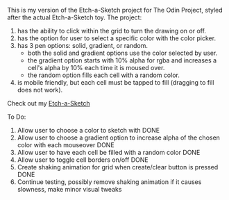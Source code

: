 This is my version of the Etch-a-Sketch project for The Odin Project, styled after the actual
Etch-a-Sketch toy. The project:

1.  has the ability to click within the grid to turn the drawing on or off.
2.  has the option for user to select a specific color with the color picker.
3.  has 3 pen options: solid, gradient, or random.
    - both the solid and gradient options use the color selected by user.
    - the gradient option starts with 10% alpha for rgba and increases a cell's alpha by 10% each time it is
      moused over.
    - the random option fills each cell with a random color.
4.  is mobile friendly, but each cell must be tapped to fill (dragging to fill does not work).

Check out my <a href="https://thatblindgeye.github.io/Etch-a-Sketch/">Etch-a-Sketch</a>

To Do:

1.  Allow user to choose a color to sketch with DONE
2.  Allow user to choose a gradient option to increase alpha of the chosen color with each
    mouseover DONE
3.  Allow user to have each cell be filled with a random color DONE
4.  Allow user to toggle cell borders on/off DONE
5.  Create shaking animation for grid when create/clear button is pressed DONE
6.  Continue testing, possibly remove shaking animation if it causes slowness, make minor
    visual tweaks
